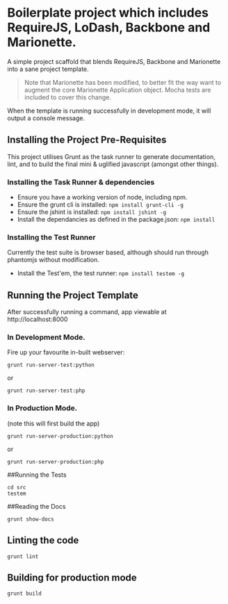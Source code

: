 Boilerplate project which includes RequireJS, LoDash, Backbone and Marionette.
====================================

A simple project scaffold that blends RequireJS, Backbone and Marionette into a sane project template.

>Note that Marionette has been modified, to better fit the way want to augment the core Marionette Application object. Mocha tests are included to cover this change.

When the template is running successfully in development mode, it will output a console message.

## Installing the Project Pre-Requisites

This project utilises Grunt as the task runner to generate documentation, lint, and to build the final mini & uglified javascript (amongst other things).

### Installing the Task Runner & dependencies

+ Ensure you have a working version of node, including npm.
+ Ensure the grunt cli is installed: `npm install grunt-cli -g`
+ Ensure the jshint is installed: `npm install jshint -g`
+ Install the dependancies as defined in the package.json: `npm install`

### Installing the Test Runner

Currently the test suite is browser based, although should run through phantomjs without modification.

* Install the Test'em, the test runner: `npm install testem -g`

## Running the Project Template

After successfully running a command, app viewable at http://localhost:8000

###  In Development Mode.
Fire up your favourite in-built webserver:

```
grunt run-server-test:python
```

or

```
grunt run-server-test:php
```

###  In Production Mode.

(note this will first build the app)

```
grunt run-server-production:python
```

or

```
grunt run-server-production:php
```


##Running the Tests

```
cd src
testem
```

##Reading the Docs

```
grunt show-docs
```

## Linting the code
```
grunt lint
```

## Building for production mode

```
grunt build
```
